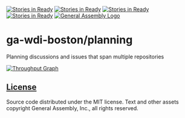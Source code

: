 [![Stories in Ready](https://badge.waffle.io/cwruRobotics/Planning.png?label=ready&title=Ready)](https://waffle.io/cwruRobotics/Planning)
[![Stories in Ready](https://badge.waffle.io/cwruRobotics/Planning.png?label=ready&title=Ready)](https://waffle.io/cwruRobotics/Planning)
[![Stories in Ready](https://badge.waffle.io/cwruRobotics/Planning.png?label=ready&title=Ready)](https://waffle.io/cwruRobotics/Planning)
[![Stories in Ready](https://badge.waffle.io/ga-wdi-boston/planning.png?label=ready&title=Ready)](https://waffle.io/ga-wdi-boston/planning)
[![General Assembly Logo](https://camo.githubusercontent.com/1a91b05b8f4d44b5bbfb83abac2b0996d8e26c92/687474703a2f2f692e696d6775722e636f6d2f6b6538555354712e706e67)](https://generalassemb.ly/education/web-development-immersive)

# ga-wdi-boston/planning

Planning discussions and issues that span multiple repositories

[![Throughput Graph](https://graphs.waffle.io/ga-wdi-boston/planning/throughput.svg)](https://waffle.io/ga-wdi-boston/planning/metrics)

## [License](LICENSE)

Source code distributed under the MIT license. Text and other assets copyright
General Assembly, Inc., all rights reserved.
